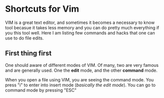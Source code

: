# Shortcuts for Vim

VIM is a great text editor, and sometimes it becomes a necessary to know tool becasue it takes less memory and you can do pretty much everything if you this tool well.
Here I am listing few commands and hacks that one can use to do file edits. 

## First thing first

One should aware of different modes of VIM. Of many, two are very famous and are generally used. One the **edit** mode, and the other **command** mode. 

When you open a file using VIM, you are seeing the command mode. You press "i" to enter into insert mode (*basically the edit mode*). You can go to command mode by pressing "ESC" 
